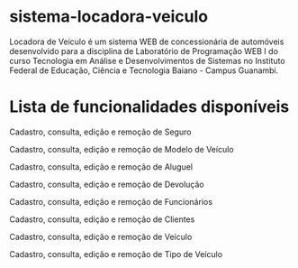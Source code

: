 # sistema-locadora-veiculo
Locadora de Veículo é um sistema WEB de concessionária de automóveis desenvolvido para a disciplina de Laboratório de Programação WEB I do curso Tecnologia em Análise e Desenvolvimentos de Sistemas no Instituto Federal de Educação, Ciência e Tecnologia Baiano - Campus Guanambi.
# Lista de funcionalidades disponíveis
Cadastro, consulta, edição e remoção de Seguro

Cadastro, consulta, edição e remoção de Modelo de Veículo

 Cadastro, consulta, edição e remoção de Aluguel

 Cadastro, consulta, edição e remoção de Devolução 

Cadastro, consulta, edição e remoção de Funcionários

 Cadastro, consulta, edição e remoção de Clientes

Cadastro, consulta, edição e remoção de Veículo

Cadastro, consulta, edição e remoção de Tipo de Veículo

